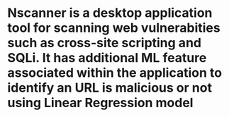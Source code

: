 # Nscanner is a desktop application tool for scanning web vulnerabities such as cross-site scripting and SQLi. It has additional ML feature associated within the application to identify an URL is malicious or not using Linear Regression model
